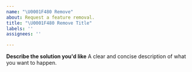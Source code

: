 ```yaml
---
name: "\U0001F480 Remove"
about: Request a feature removal.
title: "\U0001F480 Remove Title"
labels: ''
assignees: ''

---
```


**Describe the solution you'd like**
A clear and concise description of what you want to happen.
